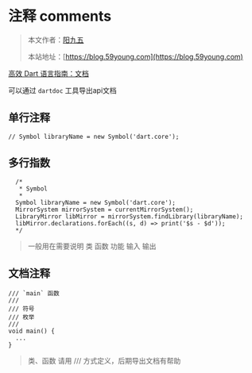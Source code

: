 # 注释 comments

> 本文作者：[阳九五](https://github.com/CN-YoungYang)
>
> 本站地址：[https://blog.59young.com](https://blog.59young.com)

[高效 Dart 语言指南：文档](https://dart.cn/effective-dart/documentation/)

可以通过 `dartdoc` 工具导出api文档

## 单行注释
```
// Symbol libraryName = new Symbol('dart.core');
```

## 多行指数
```
  /*
   * Symbol
   *
  Symbol libraryName = new Symbol('dart.core');
  MirrorSystem mirrorSystem = currentMirrorSystem();
  LibraryMirror libMirror = mirrorSystem.findLibrary(libraryName);
  libMirror.declarations.forEach((s, d) => print('$s - $d'));
  */
```
> 一般用在需要说明 类 函数 功能 输入 输出

## 文档注释
```
/// `main` 函数
///
/// 符号
/// 枚举
///
void main() {
  ...
}
```
> 类、函数 请用 /// 方式定义，后期导出文档有帮助